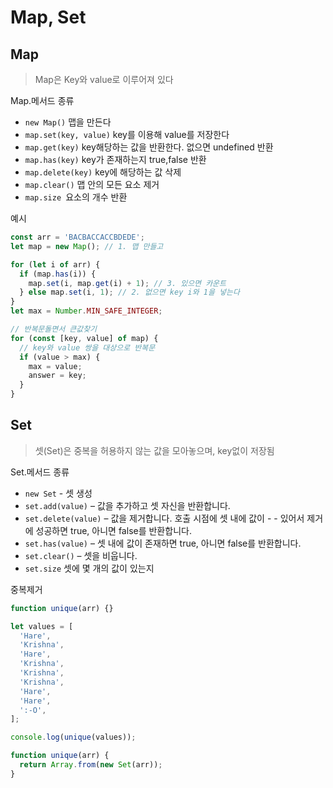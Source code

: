 # Map, Set

## Map

> Map은 Key와 value로 이루어져 있다

Map.메서드 종류

- `new Map()` 맵을 만든다
- `map.set(key, value)` key를 이용해 value를 저장한다
- `map.get(key)` key해당하는 값을 반환한다. 없으면 undefined 반환
- `map.has(key)` key가 존재하는지 true,false 반환
- `map.delete(key)` key에 해당하는 값 삭제
- `map.clear()` 맵 안의 모든 요소 제거
- `map.size `요소의 개수 반환

예시

```js
const arr = 'BACBACCACCBDEDE';
let map = new Map(); // 1. 맵 만들고

for (let i of arr) {
  if (map.has(i)) {
    map.set(i, map.get(i) + 1); // 3. 있으면 카운트
  } else map.set(i, 1); // 2. 없으면 key i와 1을 넣는다
}
let max = Number.MIN_SAFE_INTEGER;

// 반복문돌면서 큰값찾기
for (const [key, value] of map) {
  // key와 value 쌍을 대상으로 반복문
  if (value > max) {
    max = value;
    answer = key;
  }
}
```

## Set

> 셋(Set)은 중복을 허용하지 않는 값을 모아놓으며, key없이 저장됨

Set.메서드 종류

- `new Set` - 셋 생성
- `set.add(value)` – 값을 추가하고 셋 자신을 반환합니다.
- `set.delete(value)` – 값을 제거합니다. 호출 시점에 셋 내에 값이 - - 있어서 제거에 성공하면 true, 아니면 false를 반환합니다.
- `set.has(value)` – 셋 내에 값이 존재하면 true, 아니면 false를 반환합니다.
- `set.clear()` – 셋을 비웁니다.
- `set.size` 셋에 몇 개의 값이 있는지

중복제거

```js
function unique(arr) {}

let values = [
  'Hare',
  'Krishna',
  'Hare',
  'Krishna',
  'Krishna',
  'Krishna',
  'Hare',
  'Hare',
  ':-O',
];

console.log(unique(values));
```

```js
function unique(arr) {
  return Array.from(new Set(arr));
}
```
